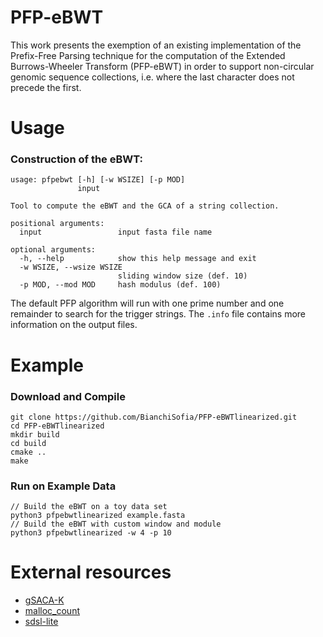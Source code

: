 # PFP-eBWT
This work presents the exemption of an existing implementation of the Prefix-Free Parsing technique for the computation of the Extended Burrows-Wheeler Transform (PFP-eBWT) in order to support non-circular genomic sequence collections, i.e. where the last character does not precede the first.

# Usage

### Construction of the eBWT:
```
usage: pfpebwt [-h] [-w WSIZE] [-p MOD] 
               input

Tool to compute the eBWT and the GCA of a string collection.

positional arguments:
  input                 input fasta file name

optional arguments:
  -h, --help            show this help message and exit
  -w WSIZE, --wsize WSIZE
                        sliding window size (def. 10)
  -p MOD, --mod MOD     hash modulus (def. 100)
```
The default PFP algorithm will run with one prime number and one remainder to search for the trigger strings. 
The `.info` file contains more information on the output files.

# Example
### Download and Compile

```console
git clone https://github.com/BianchiSofia/PFP-eBWTlinearized.git
cd PFP-eBWTlinearized
mkdir build
cd build
cmake ..
make
```

### Run on Example Data

```console
// Build the eBWT on a toy data set
python3 pfpebwtlinearized example.fasta 
// Build the eBWT with custom window and module
python3 pfpebwtlinearized -w 4 -p 10
```
# External resources

* [gSACA-K](https://github.com/felipelouza/gsa-is.git)
* [malloc_count](https://github.com/bingmann/malloc_count)
* [sdsl-lite](https://github.com/simongog/sdsl-lite)
